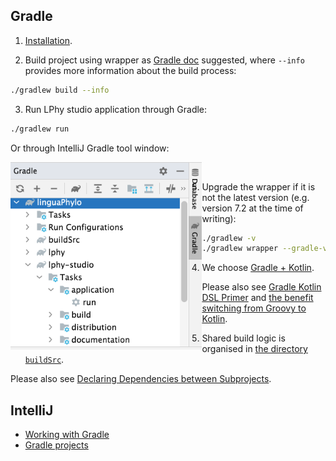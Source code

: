 

## Gradle

1. [Installation](https://gradle.org/install/).

2. Build project using wrapper as
[Gradle doc](https://docs.gradle.org/current/userguide/gradle_wrapper.html#sec:upgrading_wrapper)
suggested, where `--info` provides more information about the build process:

```bash
./gradlew build --info
```

3. Run LPhy studio application through Gradle:

```bash
./gradlew run
```

Or through IntelliJ Gradle tool window:

<a href="./Gradle-run.png"><img src="Gradle-run.png" align="left" height="300" ></a><br>


5. Upgrade the wrapper if it is not the latest version (e.g. version 7.2 at the time of writing):

```bash
./gradlew -v
./gradlew wrapper --gradle-version 7.2
```

4. We choose [Gradle + Kotlin](https://gradle.org/kotlin/). 

Please also see [Gradle Kotlin DSL Primer](https://docs.gradle.org/current/userguide/kotlin_dsl.html) 
and [the benefit switching from Groovy to Kotlin](https://stackoverflow.com/questions/45335874/gradle-what-is-the-benefit-if-i-switch-from-groovy-to-kotlin).

5. Shared build logic is organised in 
[the directory `buildSrc`](https://docs.gradle.org/current/userguide/organizing_gradle_projects.html#sec:build_sources). 

Please also see
[Declaring Dependencies between Subprojects](https://docs.gradle.org/current/userguide/declaring_dependencies_between_subprojects.html). 


## IntelliJ

- [Working with Gradle](https://www.jetbrains.com/idea/guide/tutorials/working-with-gradle/)
- [Gradle projects](https://www.jetbrains.com/help/idea/work-with-gradle-projects.html)
